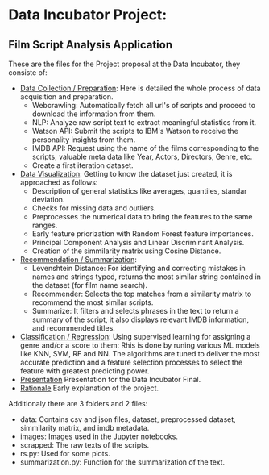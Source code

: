 # Data Incubator Project:
## Film Script Analysis Application
These are the files for the Project proposal at the Data Incubator, they consiste of:
- [Data Collection / Preparation](https://github.com/luisecastro/dataInc/blob/master/data_pre.ipynb): Here is detailed the whole process of data acquisition and preparation.
 	- Webcrawling: Automatically fetch all url's of scripts and proceed to download the information from them.
    - NLP: Analyze raw script text to extract meaningful statistics from it.
    - Watson API: Submit the scripts to IBM's Watson to receive the personality insights from them.
    - IMDB API: Request using the name of the films corresponding to the scripts, valuable meta data like Year, Actors, Directors, Genre, etc.
    - Create a first iteration dataset.
- [Data Visualization](https://github.com/luisecastro/dataInc/blob/master/data_viz.ipynb): Getting to know the dataset just created, it is approached as follows: 
	- Description of general statistics like averages, quantiles, standar deviation.
	- Checks for missing data and outliers.
	- Preprocesses the numerical data to bring the features to the same ranges.
	- Early feature priorization with Random Forest feature importances.
	- Principal Component Analysis and Linear Discriminant Analysis.
	- Creation of the simmilarity matrix using Cosine Distance.
- [Recommendation / Summarization](https://github.com/luisecastro/dataInc/blob/master/rec_sum.ipynb):
	- Levenshtein Distance: For identifying and correcting mistakes in names and strings typed, returns the most similar string contained in the dataset (for film name search).
	- Recommender: Selects the top matches from a similarity matrix to recommend the most similar scripts.
	- Summarize: It filters and selects phrases in the text to return a summary of the script, it also displays relevant IMDB information, and recommended titles.
- [Classification / Regression](https://github.com/luisecastro/dataInc/blob/master/reg_class.ipynb): Using supervised learning for assigning a genre and/or a score to them: Rhis is done by runing various ML models like KNN, SVM, RF and NN. The algorithms are tuned to deliver the most accurate prediction and a feature selection processes to select the feature with greatest predicting power.
- [Presentation](https://github.com/luisecastro/dataInc/blob/master/script_analysis.pdf) Presentation for the Data Incubator Final.
- [Rationale](https://github.com/luisecastro/dataInc/blob/master/film_script_analyzer.pdf) Early explanation of the project.

Additionaly there are 3 folders and 2 files:
- data: Contains csv and json files, dataset, preprocessed dataset, simmilarity matrix, and imdb metadata.
- images: Images used in the Jupyter notebooks.
- scrapped: The raw texts of the scripts.
- rs.py: Used for some plots.
- summarization.py: Function for the summarization of the text.
